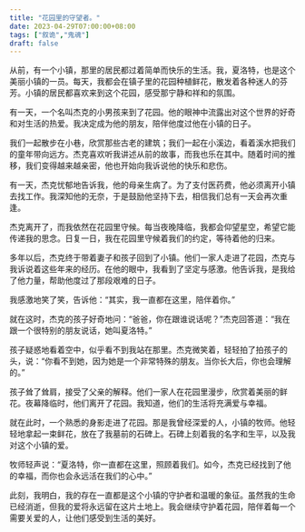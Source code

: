 ```yaml
---
title: "花园里的守望者。"
date: 2023-04-29T07:00:00+08:00
tags: ["叙诡","鬼魂"]
draft: false
---
```


从前，有一个小镇，那里的居民都过着简单而快乐的生活。我，夏洛特，也是这个美丽小镇的一员。每天，我都会在镇子里的花园种植鲜花，散发着各种迷人的芬芳。小镇的居民都喜欢来到这个花园，感受那宁静和祥和的氛围。

有一天，一个名叫杰克的小男孩来到了花园。他的眼神中流露出对这个世界的好奇和对生活的热爱。我决定成为他的朋友，陪伴他度过他在小镇的日子。

我们一起散步在小巷，欣赏那些古老的建筑；我们一起在小溪边，看着溪水把我们的童年带向远方。杰克喜欢听我讲述从前的故事，而我也乐在其中。随着时间的推移，我们变得越来越亲密，他也开始向我诉说他的快乐和悲伤。

有一天，杰克忧郁地告诉我，他的母亲生病了。为了支付医药费，他必须离开小镇去找工作。我深知他的无奈，于是鼓励他坚持下去，相信我们总有一天会再次重逢。

杰克离开了，而我依然在花园里守候。每当夜晚降临，我都会仰望星空，希望它能传递我的思念。日复一日，我在花园里守候着我们的约定，等待着他的归来。

多年以后，杰克终于带着妻子和孩子回到了小镇。他们一家人走进了花园，杰克与我诉说着这些年来的经历。在他的眼中，我看到了坚定与感激。他告诉我，是我给了他力量，帮助他度过了那段艰难的日子。

我感激地笑了笑，告诉他：“其实，我一直都在这里，陪伴着你。”

就在这时，杰克的孩子好奇地问：“爸爸，你在跟谁说话呢？”杰克回答道：“我在跟一个很特别的朋友说话，她叫夏洛特。”

孩子疑惑地看着空中，似乎看不到我站在那里。杰克微笑着，轻轻拍了拍孩子的头，说：“你看不到她，因为她是一个非常特殊的朋友。当你长大后，你也会理解的。”

孩子耸了耸肩，接受了父亲的解释。他们一家人在花园里漫步，欣赏着美丽的鲜花。夜幕降临时，他们离开了花园。我知道，他们的生活将充满爱与幸福。

就在此时，一个熟悉的身影走进了花园。那是我曾经深爱的人，小镇的牧师。他轻轻地拿起一束鲜花，放在了我墓前的石碑上。石碑上刻着我的名字和生平，以及我对这个小镇的爱。

牧师轻声说：“夏洛特，你一直都在这里，照顾着我们。如今，杰克已经找到了他的幸福，而你也会永远活在我们的心中。”

此刻，我明白，我的存在一直都是这个小镇的守护者和温暖的象征。虽然我的生命已经消逝，但我的爱将永远留在这片土地上。我会继续守护着花园，陪伴着每一个需要关爱的人，让他们感受到生活的美好。
